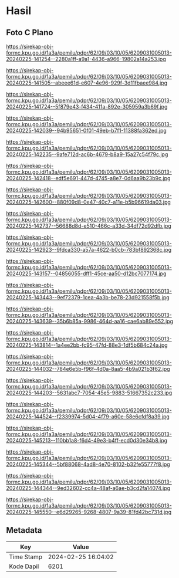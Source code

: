# Hasil

## Foto C Plano

https://sirekap-obj-formc.kpu.go.id/1a3a/pemilu/pdpr/62/09/03/10/05/6209031005013-20240225-141254--2280a1ff-a9a1-4436-a966-19802a14a253.jpg

https://sirekap-obj-formc.kpu.go.id/1a3a/pemilu/pdpr/62/09/03/10/05/6209031005013-20240225-141505--abeee61d-e607-4e96-929f-3d11fbaee984.jpg

https://sirekap-obj-formc.kpu.go.id/1a3a/pemilu/pdpr/62/09/03/10/05/6209031005013-20240225-141724--5f879e43-f434-411a-892e-305959a3b69f.jpg

https://sirekap-obj-formc.kpu.go.id/1a3a/pemilu/pdpr/62/09/03/10/05/6209031005013-20240225-142039--94b95651-0f01-49eb-b7f1-11388fa362ed.jpg

https://sirekap-obj-formc.kpu.go.id/1a3a/pemilu/pdpr/62/09/03/10/05/6209031005013-20240225-142235--9afe712d-ac6b-4679-b8a9-15a27c54f79c.jpg

https://sirekap-obj-formc.kpu.go.id/1a3a/pemilu/pdpr/62/09/03/10/05/6209031005013-20240225-142418--edf5e691-447d-4745-a8e7-0d6aa9b23b9c.jpg

https://sirekap-obj-formc.kpu.go.id/1a3a/pemilu/pdpr/62/09/03/10/05/6209031005013-20240225-142600--880f09d8-0e47-40c7-a11e-b5b96619da03.jpg

https://sirekap-obj-formc.kpu.go.id/1a3a/pemilu/pdpr/62/09/03/10/05/6209031005013-20240225-142737--56688d8d-e510-466c-a33d-34df72d92dfb.jpg

https://sirekap-obj-formc.kpu.go.id/1a3a/pemilu/pdpr/62/09/03/10/05/6209031005013-20240225-142923--9fdca330-a57a-4622-b0cb-783bf892368c.jpg

https://sirekap-obj-formc.kpu.go.id/1a3a/pemilu/pdpr/62/09/03/10/05/6209031005013-20240225-143157--04856055-dff1-45ce-aa50-d12bc7077174.jpg

https://sirekap-obj-formc.kpu.go.id/1a3a/pemilu/pdpr/62/09/03/10/05/6209031005013-20240225-143443--9ef72379-1cea-4a3b-be78-23d921558f5b.jpg

https://sirekap-obj-formc.kpu.go.id/1a3a/pemilu/pdpr/62/09/03/10/05/6209031005013-20240225-143639--35b6b85a-9986-464d-aa16-cae6ab89e552.jpg

https://sirekap-obj-formc.kpu.go.id/1a3a/pemilu/pdpr/62/09/03/10/05/6209031005013-20240225-143814--1a4ee2bb-fc95-47fd-88e3-1df5b684c24a.jpg

https://sirekap-obj-formc.kpu.go.id/1a3a/pemilu/pdpr/62/09/03/10/05/6209031005013-20240225-144032--784e6e5b-f96f-4d0a-8aa5-4b9a021b3f62.jpg

https://sirekap-obj-formc.kpu.go.id/1a3a/pemilu/pdpr/62/09/03/10/05/6209031005013-20240225-144203--5631abc7-7054-45e5-9883-51667352c233.jpg

https://sirekap-obj-formc.kpu.go.id/1a3a/pemilu/pdpr/62/09/03/10/05/6209031005013-20240225-144524--f2339974-5d04-4f79-a60e-58e6cfdf8a39.jpg

https://sirekap-obj-formc.kpu.go.id/1a3a/pemilu/pdpr/62/09/03/10/05/6209031005013-20240225-145213--110bb1a8-f6d4-49e3-b4ff-ecd0d30e34b8.jpg

https://sirekap-obj-formc.kpu.go.id/1a3a/pemilu/pdpr/62/09/03/10/05/6209031005013-20240225-145344--5bf88068-4ad8-4e70-8102-b32fe55777f8.jpg

https://sirekap-obj-formc.kpu.go.id/1a3a/pemilu/pdpr/62/09/03/10/05/6209031005013-20240225-144344--9ed32602-cc4a-48af-a6ae-b3cd2fa14074.jpg

https://sirekap-obj-formc.kpu.go.id/1a3a/pemilu/pdpr/62/09/03/10/05/6209031005013-20240225-145550--e6d29265-9268-4807-9a39-81fd42bc731d.jpg


## Metadata

| Key        | Value               |
| ---------- | ------------------- |
| Time Stamp | 2024-02-25 16:04:02 |
| Kode Dapil | 6201                |



